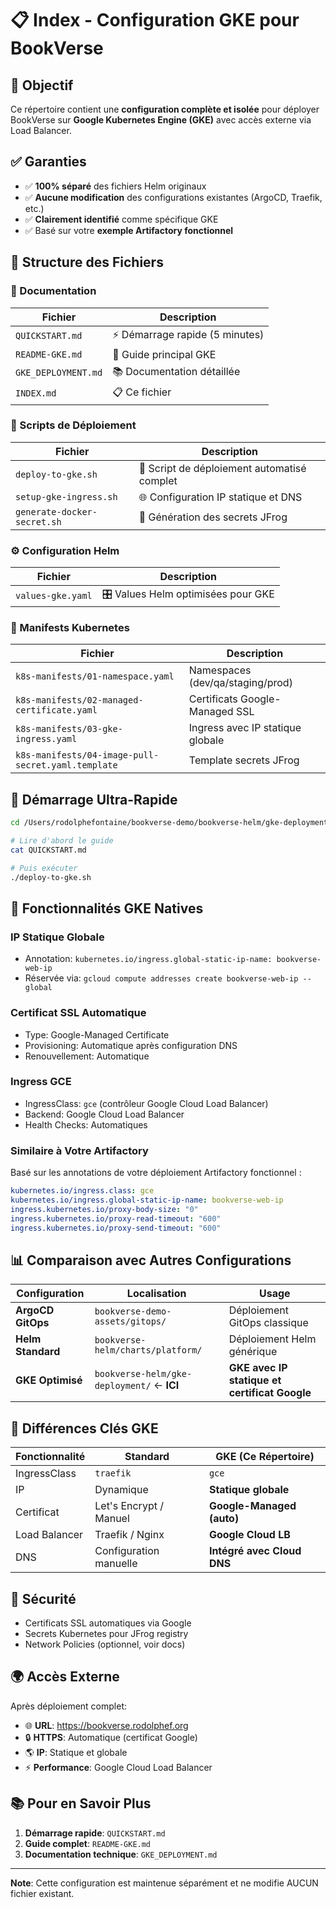 # 📋 Index - Configuration GKE pour BookVerse

## 🎯 Objectif

Ce répertoire contient une **configuration complète et isolée** pour déployer BookVerse sur **Google Kubernetes Engine (GKE)** avec accès externe via Load Balancer.

## ✅ Garanties

- ✅ **100% séparé** des fichiers Helm originaux
- ✅ **Aucune modification** des configurations existantes (ArgoCD, Traefik, etc.)
- ✅ **Clairement identifié** comme spécifique GKE
- ✅ Basé sur votre **exemple Artifactory fonctionnel**

## 📂 Structure des Fichiers

### 📖 Documentation
| Fichier | Description |
|---------|-------------|
| `QUICKSTART.md` | ⚡ Démarrage rapide (5 minutes) |
| `README-GKE.md` | 📘 Guide principal GKE |
| `GKE_DEPLOYMENT.md` | 📚 Documentation détaillée |
| `INDEX.md` | 📋 Ce fichier |

### 🔧 Scripts de Déploiement
| Fichier | Description |
|---------|-------------|
| `deploy-to-gke.sh` | 🚀 Script de déploiement automatisé complet |
| `setup-gke-ingress.sh` | 🌐 Configuration IP statique et DNS |
| `generate-docker-secret.sh` | 🔐 Génération des secrets JFrog |

### ⚙️ Configuration Helm
| Fichier | Description |
|---------|-------------|
| `values-gke.yaml` | 🎛️ Values Helm optimisées pour GKE |

### 🎯 Manifests Kubernetes
| Fichier | Description |
|---------|-------------|
| `k8s-manifests/01-namespace.yaml` | Namespaces (dev/qa/staging/prod) |
| `k8s-manifests/02-managed-certificate.yaml` | Certificats Google-Managed SSL |
| `k8s-manifests/03-gke-ingress.yaml` | Ingress avec IP statique globale |
| `k8s-manifests/04-image-pull-secret.yaml.template` | Template secrets JFrog |

## 🚀 Démarrage Ultra-Rapide

```bash
cd /Users/rodolphefontaine/bookverse-demo/bookverse-helm/gke-deployment

# Lire d'abord le guide
cat QUICKSTART.md

# Puis exécuter
./deploy-to-gke.sh
```

## 🔑 Fonctionnalités GKE Natives

### IP Statique Globale
- Annotation: `kubernetes.io/ingress.global-static-ip-name: bookverse-web-ip`
- Réservée via: `gcloud compute addresses create bookverse-web-ip --global`

### Certificat SSL Automatique
- Type: Google-Managed Certificate
- Provisioning: Automatique après configuration DNS
- Renouvellement: Automatique

### Ingress GCE
- IngressClass: `gce` (contrôleur Google Cloud Load Balancer)
- Backend: Google Cloud Load Balancer
- Health Checks: Automatiques

### Similaire à Votre Artifactory
Basé sur les annotations de votre déploiement Artifactory fonctionnel :
```yaml
kubernetes.io/ingress.class: gce
kubernetes.io/ingress.global-static-ip-name: bookverse-web-ip
ingress.kubernetes.io/proxy-body-size: "0"
ingress.kubernetes.io/proxy-read-timeout: "600"
ingress.kubernetes.io/proxy-send-timeout: "600"
```

## 📊 Comparaison avec Autres Configurations

| Configuration | Localisation | Usage |
|---------------|--------------|-------|
| **ArgoCD GitOps** | `bookverse-demo-assets/gitops/` | Déploiement GitOps classique |
| **Helm Standard** | `bookverse-helm/charts/platform/` | Déploiement Helm générique |
| **GKE Optimisé** | `bookverse-helm/gke-deployment/` ← **ICI** | **GKE avec IP statique et certificat Google** |

## 🎯 Différences Clés GKE

| Fonctionnalité | Standard | GKE (Ce Répertoire) |
|----------------|----------|---------------------|
| IngressClass | `traefik` | `gce` |
| IP | Dynamique | **Statique globale** |
| Certificat | Let's Encrypt / Manuel | **Google-Managed (auto)** |
| Load Balancer | Traefik / Nginx | **Google Cloud LB** |
| DNS | Configuration manuelle | **Intégré avec Cloud DNS** |

## 🔐 Sécurité

- Certificats SSL automatiques via Google
- Secrets Kubernetes pour JFrog registry
- Network Policies (optionnel, voir docs)

## 🌍 Accès Externe

Après déploiement complet:
- 🌐 **URL**: https://bookverse.rodolphef.org
- 🔒 **HTTPS**: Automatique (certificat Google)
- 🌎 **IP**: Statique et globale
- ⚡ **Performance**: Google Cloud Load Balancer

## 📚 Pour en Savoir Plus

1. **Démarrage rapide**: `QUICKSTART.md`
2. **Guide complet**: `README-GKE.md`
3. **Documentation technique**: `GKE_DEPLOYMENT.md`

---

**Note**: Cette configuration est maintenue séparément et ne modifie AUCUN fichier existant.

